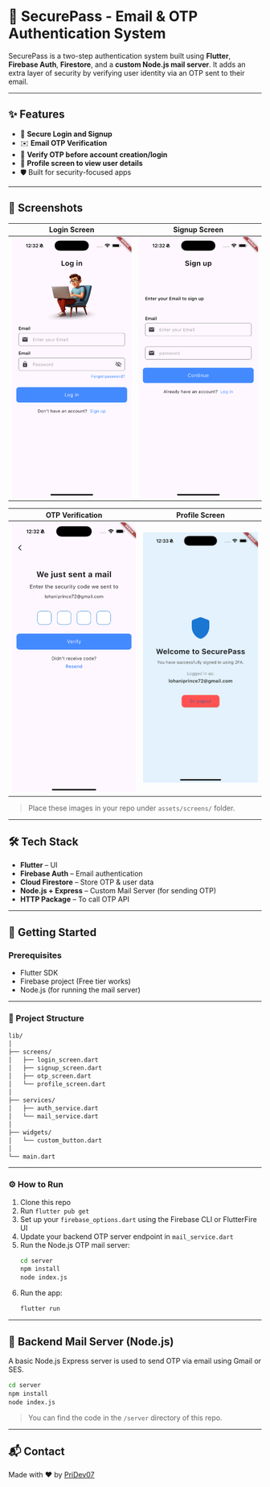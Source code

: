 
# 🔐 SecurePass - Email & OTP Authentication System
SecurePass is a two-step authentication system built using **Flutter**, **Firebase Auth**, **Firestore**, and a **custom Node.js mail server**. It adds an extra layer of security by verifying user identity via an OTP sent to their email.

---

## ✨ Features

- 🔐 **Secure Login and Signup**
- ✉️ **Email OTP Verification**
- 🔎 **Verify OTP before account creation/login**
- 👤 **Profile screen to view user details**
- 🛡 Built for security-focused apps

---

## 📱 Screenshots

| Login Screen | Signup Screen |
|--------------|---------------|
| ![Login](assets/screens/Login.png) | ![Signup](assets/screens/Signup.png) |

| OTP Verification | Profile Screen |
|------------------|----------------|
| ![OTP](assets/screens/Otpscreen.png) | ![Profile](assets/screens/profilescreen.png) |

> Place these images in your repo under `assets/screens/` folder.

---

## 🛠️ Tech Stack

- **Flutter** – UI
- **Firebase Auth** – Email authentication
- **Cloud Firestore** – Store OTP & user data
- **Node.js + Express** – Custom Mail Server (for sending OTP)
- **HTTP Package** – To call OTP API

---

## 🚀 Getting Started

### Prerequisites

- Flutter SDK
- Firebase project (Free tier works)
- Node.js (for running the mail server)

---

### 🔧 Project Structure

```
lib/
│
├── screens/
│   ├── login_screen.dart
│   ├── signup_screen.dart
│   ├── otp_screen.dart
│   └── profile_screen.dart
│
├── services/
│   ├── auth_service.dart
│   └── mail_service.dart
│
├── widgets/
│   └── custom_button.dart
│
└── main.dart
```

---

### ⚙️ How to Run

1. Clone this repo
2. Run `flutter pub get`
3. Set up your `firebase_options.dart` using the Firebase CLI or FlutterFire UI
4. Update your backend OTP server endpoint in `mail_service.dart`
5. Run the Node.js OTP mail server:
   ```bash
   cd server
   npm install
   node index.js
   ```
6. Run the app:
   ```bash
   flutter run
   ```

---

## 📂 Backend Mail Server (Node.js)

A basic Node.js Express server is used to send OTP via email using Gmail or SES.

```bash
cd server
npm install
node index.js
```

> You can find the code in the `/server` directory of this repo.

---

## 📬 Contact

Made with ❤️ by [PriDev07](https://pridev07.xyz)

